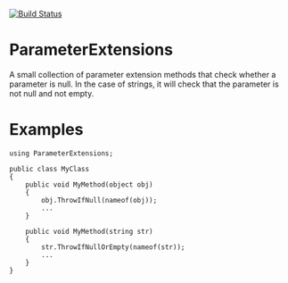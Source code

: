 [![Build Status](https://travis-ci.org/sduplooy/ParameterExtensions.svg?branch=master)](https://travis-ci.org/sduplooy/ParameterExtensions)

# ParameterExtensions
A small collection of parameter extension methods that check whether a parameter is null. In the case of strings, it will check that the parameter is not null and not empty.

# Examples
    using ParameterExtensions;
    
    public class MyClass
    {
        public void MyMethod(object obj)
        {
            obj.ThrowIfNull(nameof(obj));
            ...
        }
    
        public void MyMethod(string str)
        {
            str.ThrowIfNullOrEmpty(nameof(str));
            ...
        }
    }
    
